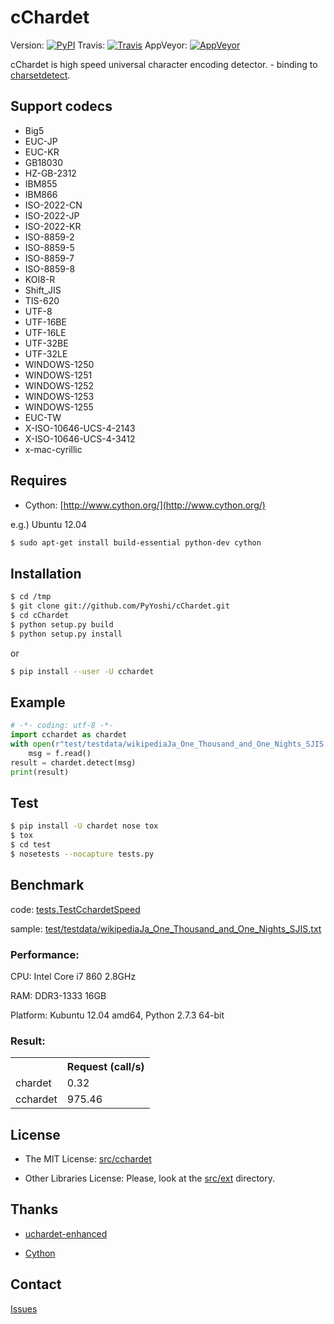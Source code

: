 cChardet
========

Version: [![PyPI]](https://pypi.python.org/pypi/cChardet)
Travis: [![Travis]](https://travis-ci.org/pypi/cChardet)
AppVeyor: [![AppVeyor]](https://ci.appveyor.com/project/PyYoshi/cChardet/branch/master)


[AppVeyor]: https://img.shields.io/appveyor/ci/PyYoshi/cChardet.png
[Pypi]: https://img.shields.io/pypi/v/cChardet.png
[Travis]: https://img.shields.io/travis/pypi/cChardet.png

cChardet is high speed universal character encoding detector. - binding to [charsetdetect](https://bitbucket.org/medoc/uchardet-enhanced/overview).

## Support codecs
*   Big5
*   EUC-JP
*   EUC-KR
*   GB18030
*   HZ-GB-2312
*   IBM855
*   IBM866
*   ISO-2022-CN
*   ISO-2022-JP
*   ISO-2022-KR
*   ISO-8859-2
*   ISO-8859-5
*   ISO-8859-7
*   ISO-8859-8
*   KOI8-R
*   Shift_JIS
*   TIS-620
*   UTF-8
*   UTF-16BE
*   UTF-16LE
*   UTF-32BE
*   UTF-32LE
*   WINDOWS-1250
*   WINDOWS-1251
*   WINDOWS-1252
*   WINDOWS-1253
*   WINDOWS-1255
*   EUC-TW
*   X-ISO-10646-UCS-4-2143
*   X-ISO-10646-UCS-4-3412
*   x-mac-cyrillic

## Requires
*   Cython: [http://www.cython.org/](http://www.cython.org/)

e.g.) Ubuntu 12.04

```bash
$ sudo apt-get install build-essential python-dev cython
```

## Installation

```bash
$ cd /tmp
$ git clone git://github.com/PyYoshi/cChardet.git
$ cd cChardet
$ python setup.py build
$ python setup.py install
```

or

```bash
$ pip install --user -U cchardet
```

## Example

```python
# -*- coding: utf-8 -*-
import cchardet as chardet
with open(r"test/testdata/wikipediaJa_One_Thousand_and_One_Nights_SJIS.txt", "rb") as f:
    msg = f.read()
result = chardet.detect(msg)
print(result)
```

## Test

```bash
$ pip install -U chardet nose tox
$ tox 
$ cd test
$ nosetests --nocapture tests.py
```

## Benchmark
code: [tests.TestCchardetSpeed](https://github.com/PyYoshi/cChardet/blob/master/test/tests.py#L468)

sample: [test/testdata/wikipediaJa_One_Thousand_and_One_Nights_SJIS.txt](https://github.com/PyYoshi/cChardet/blob/master/test/testdata/wikipediaJa_One_Thousand_and_One_Nights_SJIS.txt)

### Performance:
CPU: Intel Core i7 860 2.8GHz

RAM: DDR3-1333 16GB

Platform: Kubuntu 12.04 amd64, Python 2.7.3 64-bit

### Result:

<table>
  <tr>
    <th></th><th>Request (call/s)</th>
  </tr>
  <tr>
    <td>chardet</td><td>0.32</td>
  </tr>
  <tr>
    <td>cchardet</td><td>975.46</td>
  </tr>
</table>

## License
* The MIT License: [src/cchardet](https://github.com/PyYoshi/cChardet/tree/master/src/cchardet)

* Other Libraries License: Please, look at the [src/ext](https://github.com/PyYoshi/cChardet/tree/master/src/ext) directory.

## Thanks
* [uchardet-enhanced](https://bitbucket.org/medoc/uchardet-enhanced/overview)

* [Cython](http://www.cython.org/)

## Contact

[Issues](https://github.com/PyYoshi/cChardet/issues?page=1&state=open)
